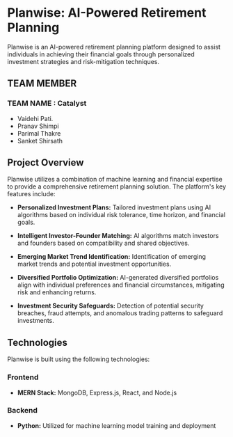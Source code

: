# Planwise: AI-Powered Retirement Planning

Planwise is an AI-powered retirement planning platform designed to assist individuals in achieving their financial goals through personalized investment strategies and risk-mitigation techniques.


## TEAM MEMBER
### TEAM NAME : Catalyst
- Vaidehi Pati.
- Pranav Shimpi
- Parimal Thakre
- Sanket Shirsath



## Project Overview

Planwise utilizes a combination of machine learning and financial expertise to provide a comprehensive retirement planning solution. The platform's key features include:

- **Personalized Investment Plans:** Tailored investment plans using AI algorithms based on individual risk tolerance, time horizon, and financial goals.
  
- **Intelligent Investor-Founder Matching:** AI algorithms match investors and founders based on compatibility and shared objectives.

- **Emerging Market Trend Identification:** Identification of emerging market trends and potential investment opportunities.
  
- **Diversified Portfolio Optimization:** AI-generated diversified portfolios align with individual preferences and financial circumstances, mitigating risk and enhancing returns.

- **Investment Security Safeguards:** Detection of potential security breaches, fraud attempts, and anomalous trading patterns to safeguard investments.

## Technologies

Planwise is built using the following technologies:

### Frontend

- **MERN Stack:** MongoDB, Express.js, React, and Node.js

### Backend

- **Python:** Utilized for machine learning model training and deployment

